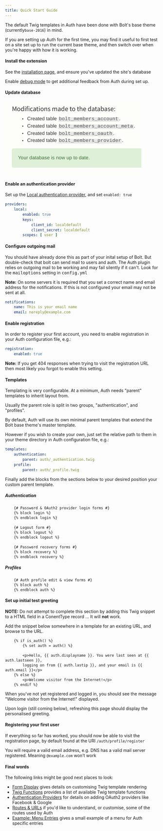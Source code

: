 ```yaml
---
title: Quick Start Guide
---
```


The default Twig templates in Auth have been done with Bolt's base theme
(currently`base-2016`) in mind. 

If you are setting up Auth for the first time, you may find it useful to 
first test on a site set up to run the current base theme, and then switch over
when you're happy with how it is working.

#### Install the extension
 
See the [installation page](installation.md), and ensure you've updated the site's database 

Enable [debug mode](debugging.md) to get additional feedback from Auth during
set up.

#### Update database

![Database update success](img/install-post-database-2.png)


#### Enable an authentication provider

Set up the [Local authentication provider](authentication-providers.md), and set `enabled: true`

```yaml
providers:
    local:
        enabled: true
        keys:
            client_id: localdefault
            client_secret: localdefault
        scopes: [ user ]
```


#### Configure outgoing mail

You should have already done this as part of your inital setup of Bolt.  But
double-check that bolt can send mail to users and auth.  The Auth plugin
relies on outgoing mail to be working and may fail silently if it can't.  Look
for the <tt>mailoptions</tt> setting in <tt>config.yml</tt>

**Note:** On some servers it is required that you set a correct name and email 
address for the notifications. If this is not configured your email may not be
sent at all.

```yaml
notifications:
    name: This is your email name
    email: noreply@example.com
```

#### Enable registration

In order to register your first account, you need to enable registration in 
your Auth configuration file, e.g.:

```yaml
registration:
    enabled: true
```

**Note:** If you get 404 responses when trying to visit the registration URL
then most likely you forgot to enable this setting.


#### Templates

Templating is very configurable. At a minimum, Auth needs "parent"
templates to inherit layout from.  

Usually the parent role is split in two groups, "authentication", and "profiles".

By default, Auth will use its own minimal parent templates that extend the
Bolt base theme's master template.

However if you wish to create your own, just set the relative path to them in
your theme directory in Auth configuration file, e.g.:

```yaml
templates:
    authentication:
        parent: auth/_authentication.twig
    profile:
        parent: auth/_profile.twig
```

Finally add the blocks from the sections below to your desired position your
custom parent template.


##### Authentication

```twig
    {# Password & OAuth2 provider login forms #}
    {% block login %}
    {% endblock login %}

    {# Logout form #}
    {% block logout %}
    {% endblock logout %}

    {# Password recovery forms #}
    {% block recovery %}
    {% endblock recovery %}
```


##### Profiles

```twig
    {# Auth profile edit & view forms #}
    {% block auth %}
    {% endblock auth %}
```


#### Set up initial test greeting

**NOTE:** Do not attempt to complete this section by adding this Twig snippet
to a HTML field in a ConentType record … It will **not** work.

Add the snippet below somewhere in a template for an existing URL, and browse to the URL. 

```twig
    {% if is_auth() %}
        {% set auth = auth() %}

        <p>Hello, {{ auth.displayname }}. You were last seen at {{ auth.lastseen }},
        logging on from {{ auth.lastip }}, and your email is {{ auth.email }}</p>
    {% else %}
        <p>Welcome visitor from the Internet!</p>
    {% endif %}
```

When you've not yet registered and logged in, you should see the message 
"Welcome visitor from the Internet!" displayed. 

Upon login (still coming below), refreshing this page should display the
personalised greeting.


#### Registering your first user

If everything so far has worked, you should now be able to visit the
registration page, by default found at the URI `/auth/profile/register`

You will require a valid email address, e.g. DNS has a valid mail server 
registered. Meaning `@example.com` won't work


#### Final words

The following links might be good next places to look: 

* [Form Display](form-display.md) gives details on customising Twig template rendering 
* [Twig Functions](twig-functions.md) provides a list of available Twig template functions
* [Authentication Providers](authentication-providers.md) for details on adding OAuth2 providers like Facebook & Google
* [Routes & URLs](routes-urls.md) if you'd like to understand, or customise, some of the routes used by Auth
* [Example: Menu Entries](Examples/menu.md) gives a small example of a menu for Auth specific entries 
